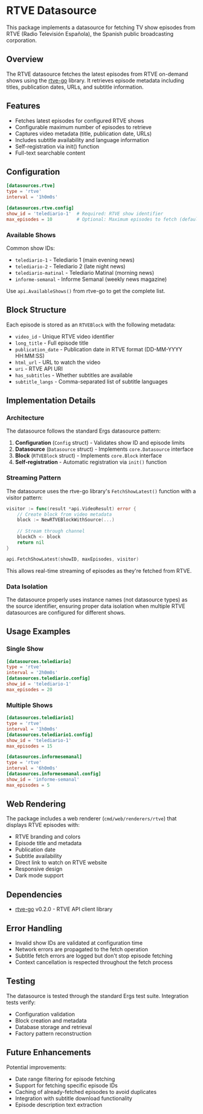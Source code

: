 # RTVE Datasource

This package implements a datasource for fetching TV show episodes from RTVE (Radio Televisión Española), the Spanish public broadcasting corporation.

## Overview

The RTVE datasource fetches the latest episodes from RTVE on-demand shows using the [rtve-go](https://github.com/rubiojr/rtve-go) library. It retrieves episode metadata including titles, publication dates, URLs, and subtitle information.

## Features

- Fetches latest episodes for configured RTVE shows
- Configurable maximum number of episodes to retrieve
- Captures video metadata (title, publication date, URLs)
- Includes subtitle availability and language information
- Self-registration via init() function
- Full-text searchable content

## Configuration

```toml
[datasources.rtve]
type = 'rtve'
interval = '1h0m0s'

[datasources.rtve.config]
show_id = 'telediario-1'  # Required: RTVE show identifier
max_episodes = 10         # Optional: Maximum episodes to fetch (default: 10, max: 100)
```

### Available Shows

Common show IDs:
- `telediario-1` - Telediario 1 (main evening news)
- `telediario-2` - Telediario 2 (late night news)
- `telediario-matinal` - Telediario Matinal (morning news)
- `informe-semanal` - Informe Semanal (weekly news magazine)

Use `api.AvailableShows()` from rtve-go to get the complete list.

## Block Structure

Each episode is stored as an `RTVEBlock` with the following metadata:

- `video_id` - Unique RTVE video identifier
- `long_title` - Full episode title
- `publication_date` - Publication date in RTVE format (DD-MM-YYYY HH:MM:SS)
- `html_url` - URL to watch the video
- `uri` - RTVE API URI
- `has_subtitles` - Whether subtitles are available
- `subtitle_langs` - Comma-separated list of subtitle languages

## Implementation Details

### Architecture

The datasource follows the standard Ergs datasource pattern:

1. **Configuration** (`Config` struct) - Validates show ID and episode limits
2. **Datasource** (`Datasource` struct) - Implements `core.Datasource` interface
3. **Block** (`RTVEBlock` struct) - Implements `core.Block` interface
4. **Self-registration** - Automatic registration via `init()` function

### Streaming Pattern

The datasource uses the rtve-go library's `FetchShowLatest()` function with a visitor pattern:

```go
visitor := func(result *api.VideoResult) error {
    // Create block from video metadata
    block := NewRTVEBlockWithSource(...)
    
    // Stream through channel
    blockCh <- block
    return nil
}

api.FetchShowLatest(showID, maxEpisodes, visitor)
```

This allows real-time streaming of episodes as they're fetched from RTVE.

### Data Isolation

The datasource properly uses instance names (not datasource types) as the source identifier, ensuring proper data isolation when multiple RTVE datasources are configured for different shows.

## Usage Examples

### Single Show

```toml
[datasources.telediario]
type = 'rtve'
interval = '2h0m0s'
[datasources.telediario.config]
show_id = 'telediario-1'
max_episodes = 20
```

### Multiple Shows

```toml
[datasources.telediario1]
type = 'rtve'
interval = '1h0m0s'
[datasources.telediario1.config]
show_id = 'telediario-1'
max_episodes = 15

[datasources.informesemanal]
type = 'rtve'
interval = '6h0m0s'
[datasources.informesemanal.config]
show_id = 'informe-semanal'
max_episodes = 5
```

## Web Rendering

The package includes a web renderer (`cmd/web/renderers/rtve`) that displays RTVE episodes with:

- RTVE branding and colors
- Episode title and metadata
- Publication date
- Subtitle availability
- Direct link to watch on RTVE website
- Responsive design
- Dark mode support

## Dependencies

- [rtve-go](https://github.com/rubiojr/rtve-go) v0.2.0 - RTVE API client library

## Error Handling

- Invalid show IDs are validated at configuration time
- Network errors are propagated to the fetch operation
- Subtitle fetch errors are logged but don't stop episode fetching
- Context cancellation is respected throughout the fetch process

## Testing

The datasource is tested through the standard Ergs test suite. Integration tests verify:

- Configuration validation
- Block creation and metadata
- Database storage and retrieval
- Factory pattern reconstruction

## Future Enhancements

Potential improvements:

- Date range filtering for episode fetching
- Support for fetching specific episode IDs
- Caching of already-fetched episodes to avoid duplicates
- Integration with subtitle download functionality
- Episode description text extraction